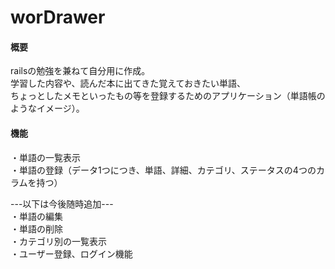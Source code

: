 # worDrawer

#### 概要
railsの勉強を兼ねて自分用に作成。  
学習した内容や、読んだ本に出てきた覚えておきたい単語、  
ちょっとしたメモといったもの等を登録するためのアプリケーション（単語帳のようなイメージ）。  

#### 機能
・単語の一覧表示  
・単語の登録（データ1つにつき、単語、詳細、カテゴリ、ステータスの4つのカラムを持つ）  
  
---以下は今後随時追加---  
・単語の編集  
・単語の削除  
・カテゴリ別の一覧表示  
・ユーザー登録、ログイン機能  
